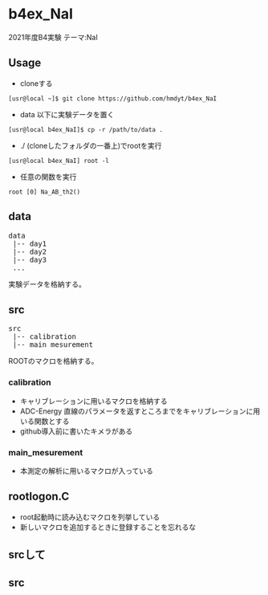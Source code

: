 # b4ex_NaI
2021年度B4実験 テーマ:NaI

## Usage
- cloneする
```
[usr@local ~]$ git clone https://github.com/hmdyt/b4ex_NaI
```

- data 以下に実験データを置く
```
[usr@local b4ex_NaI]$ cp -r /path/to/data .
```

- ./ (cloneしたフォルダの一番上)でrootを実行
```
[usr@local b4ex_NaI] root -l
```

- 任意の関数を実行
```
root [0] Na_AB_th2()
```

## data
<pre>
data
 |-- day1
 |-- day2
 |-- day3
 ...
</pre>
実験データを格納する。

## src
<pre>
src
 |-- calibration
 |-- main_mesurement
</pre>
ROOTのマクロを格納する。

### calibration
- キャリブレーションに用いるマクロを格納する
- ADC-Energy 直線のパラメータを返すところまでをキャリブレーションに用いる関数とする
- github導入前に書いたキメラがある

### main_mesurement
- 本測定の解析に用いるマクロが入っている
 
## rootlogon.C
- root起動時に読み込むマクロを列挙している
- 新しいマクロを追加するときに登録することを忘れるな

## srcして
## src
